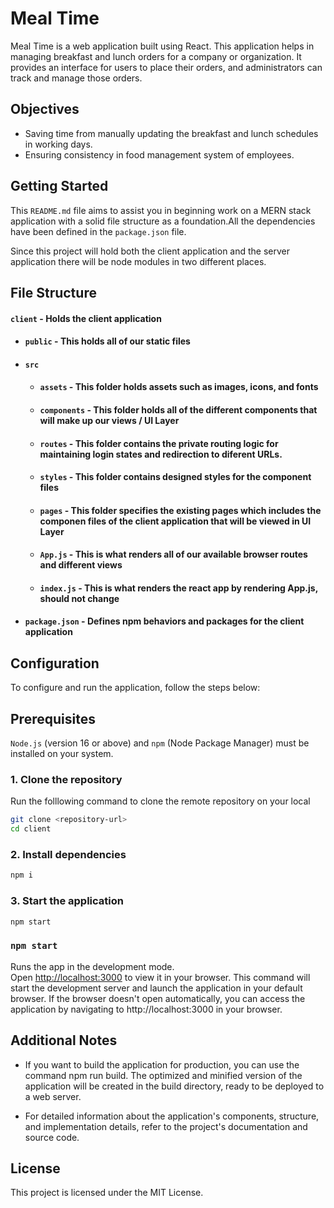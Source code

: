# Meal Time

Meal Time is a web application built using React. This application helps in managing breakfast and lunch orders for a company or organization. It provides an interface for users to place their orders, and administrators can track and manage those orders.

## Objectives
* Saving time from manually updating the breakfast and lunch schedules in working days.
* Ensuring consistency in food management system of employees.

## Getting Started
This `README.md` file aims to assist you in beginning work on a MERN stack application with a solid file structure as a foundation.All the dependencies have been defined in the `package.json` file.

Since this project will hold both the client application and the server application there will be node modules in two different places. 

## File Structure
#### `client` - Holds the client application
- #### `public` - This holds all of our static files
- #### `src`
    - #### `assets` - This folder holds assets such as images, icons, and fonts
    - #### `components` - This folder holds all of the different components that will make up our views / UI Layer
    - #### `routes` - This folder contains the private routing logic for maintaining login states and redirection to diferent URLs.
    - #### `styles` - This folder contains designed styles for the component files
    - #### `pages` - This folder specifies the existing pages which includes the componen files of the client application that will be viewed in UI Layer
    - #### `App.js` - This is what renders all of our available browser routes and different views
    - #### `index.js` - This is what renders the react app by rendering App.js, should not change
- #### `package.json` - Defines npm behaviors and packages for the client application


## Configuration
To configure and run the application, follow the steps below:

## Prerequisites
`Node.js` (version 16 or above) and `npm` (Node Package Manager) must be installed on your system.

### 1. Clone the repository

Run the folllowing command to clone the remote repository on your local

```bash
git clone <repository-url>
cd client
``` 
### 2. Install dependencies
```bash
npm i
```

### 3. Start the application
```bash 
npm start
```
### `npm start`

Runs the app in the development mode.\
Open [http://localhost:3000](http://localhost:3000) to view it in your browser.
This command will start the development server and launch the application in your default browser. If the browser doesn't open automatically, you can access the application by navigating to http://localhost:3000 in your browser.

## Additional Notes
* If you want to build the application for production, you can use the command  npm run build. The optimized and minified version of the application will be created in the build directory, ready to be deployed to a web server.

* For detailed information about the application's components, structure, and implementation details, refer to the project's documentation and source code.

## License
This project is licensed under the MIT License.